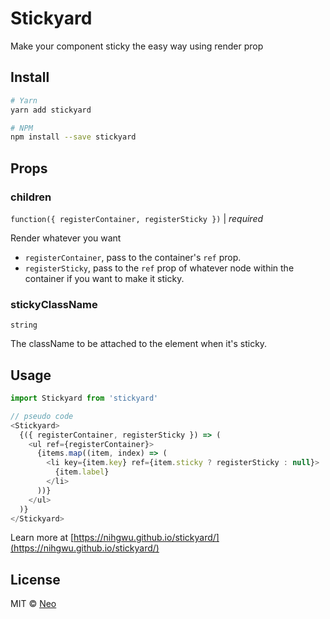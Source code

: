 # Stickyard

Make your component sticky the easy way using render prop

## Install

```bash
# Yarn
yarn add stickyard

# NPM
npm install --save stickyard
```

## Props

### children

`function({ registerContainer, registerSticky })` | *required*

Render whatever you want

* `registerContainer`, pass to the container's `ref` prop.
* `registerSticky`, pass to the `ref` prop of whatever node within the container if you want to make it sticky.

### stickyClassName

`string`

The className to be attached to the element when it's sticky.

## Usage

```js
import Stickyard from 'stickyard'

// pseudo code
<Stickyard>
  {({ registerContainer, registerSticky }) => (
    <ul ref={registerContainer}>
      {items.map((item, index) => (
        <li key={item.key} ref={item.sticky ? registerSticky : null}>
          {item.label}
        </li>
      ))}
    </ul>
  )}
</Stickyard>
```

Learn more at [https://nihgwu.github.io/stickyard/](https://nihgwu.github.io/stickyard/)

## License

MIT © [Neo](https://github.com/nihgwu)
